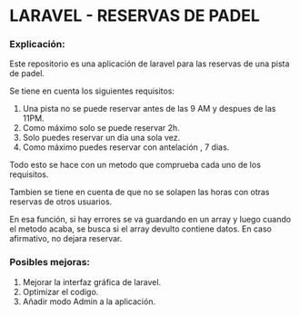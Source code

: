 # LARAVEL - RESERVAS DE PADEL

### Explicación:

Este repositorio es una aplicación de laravel para las reservas de una pista de padel.

Se tiene en cuenta los siguientes requisitos:

1. Una pista no se puede reservar antes de las 9 AM y despues de las 11PM.
2. Como máximo solo se puede reservar 2h.
3. Solo puedes reservar un dia una sola vez.
4. Como máximo puedes reservar con antelación , 7 dias.

Todo esto se hace con un metodo que comprueba cada uno de los requisitos.

<script src="https://gist.github.com/ElAdrixHD/45722fb063051d1096b7f760da5a3547.js"></script>

Tambien se tiene en cuenta de que no se solapen las horas con otras reservas de otros usuarios.

En esa función, si hay errores se va guardando en un array y luego cuando el metodo acaba, se busca si el array devulto contiene datos. En caso afirmativo, no dejara reservar.

### Posibles mejoras:

1. Mejorar la interfaz gráfica de laravel.
2. Optimizar el codigo.
3. Añadir modo Admin a la aplicación.
